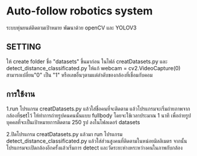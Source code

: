 # Auto-follow robotics system
ระบบหุ่นยนต์ติดตามเป้าหมาย 
พัฒนาด้วย openCV และ YOLOV3
## SETTING
ให้ create folder ชื่อ "datasets" ขึ้นมาก่อน
ในไฟล์ creatDatasets.py และ detect_distance_classificated.py ให้แก้ webcam = cv2.VideoCapture(0) สามารถเปลี่ยน"0" เป็น "1" หรือเลขอื่นๆตามแต่ลำดับของกล้องที่เชื่อมกับคอม
## การใช้งาน
1.run โปรแกรม creatDatasets.py แล้วใส่ชื่อคนที่จะติดตาม แล้วโปรแกรมจะเริ่มถ่ายภาพจากกล้องที่setไว้ ให้ทำการถ่ายรูปคนคนนั้นแบบ fullbody โดยจะใช้เวลาประมาณ 1 นาที เพื่อถ่ายรูปบุคคลที่จะเป็นเป้าหมายการติดตาม 250 รูป ลงในโฟลเดอร์ datasets

2.ปิดโปรแกรม creatDatasets.py แล้วมา run โปรแกรม detect_distance_classificated.py แล้วใส่ส่วนสูงคนที่ติดตามในหน่อยมิลลิเมตร จากนั้นโปรแกรมจะเปิดกล้องอีกครั้งแล้วเริ่มการ detect และวัดระยะห่างหระหว่างคนในภาพกับกล้อง
